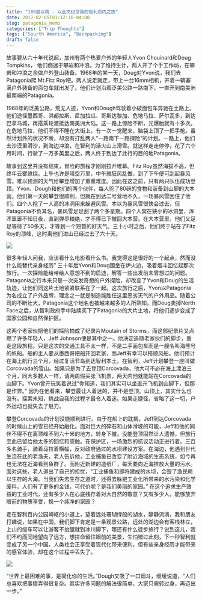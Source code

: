 ```yaml
---
title: "180度以南 - 以此文纪念我的智利百内之旅"
date: 2017-02-05T01:12:10-04:00
slug: patagonia_memo
categories: ["Trip Thoughts"]
tags: ["Sourth America", "Backpacking"]
draft: false
---
```


故事要从六十年代说起，加州有两个热爱户外的年轻人Yvon Chouinard和Doug Tompkins， 他们痴迷于攀岩和冲浪。为了维持生计，两人开了个手工作坊，在攀岩和冲浪之余做户外登山装备。1968年的某一天，Doug对Yvon说，我们去Patagonia爬 Mt.Fitz Roy吧。两人说走就走，带上一台16mm相机，开着一辆塞满户外装备的面包车就出发了。他们计划沿着泛美公路一路南下，一直开到南美洲最南端的Patagonia。

1968年的泛美公路，荒无人迹，Yvon和Dough驾驶着小破面包车奔驰在土路上。他们途径墨西哥、洪都拉斯、尼加拉瓜、哥斯达黎加、危地马拉、萨尔瓦多，到达巴拿马城，再搭乘轮渡抵达南美洲大陆。这一路上惊险不断，光爆胎就有十多次。在危地马拉，他们不得不睡在大街上。有一次一觉醒来，脑袋上顶了一把手枪。虽然计划外的状况不断，却没有打乱两人“一路南下一路探险”的计划。一路上，他们去沙漠里滑沙，到海边冲浪，在智利的活火山上滑雪。就这样走走停停，花了六个月时间，行驶了一万多英里之后，两人终于到达了此行的目的地Patagonia。

故事到这里并没有结束，冒险的旅程才刚刚拉开帷幕。Fitz Roy虽然海拔不高，但终年云雾缭绕。上午也许是晴空万里，中午就狂风乱做，到了下午便可刮起暴风雪。难以预测的天气给攀登增加了重重难度。因此在这之前，只有两只队伍成功登顶。Yvon、Dough和他们的两个伙伴，每人驼了80磅的食物和装备到山脚的大本营。他们第一天的攀登很顺利，但就在到达二号营地不久，一场暴风雪困住了他们。四个人挖了一人高的冰洞用来躲避风雪。本以为暴风雪很快会过去，但Patagonia不负其名，暴风雪足足刮了两个多星期。四个人窝在狭小的冰洞里，浑浑噩噩不知日夜，直到弹尽粮绝，才不得已下撤回大本营。在大本营里，他们又足足等待了50多天，才等到一个短暂的好天气。三十小时之后，他们终于站在了Fitz Roy的顶峰，这时离他们进山已经过去了六十天。

![](https://4.bp.blogspot.com/-pObwRVcFSSA/WLHjs-pioLI/AAAAAAAAKd0/BgrqG_Fisq0Rnf2FQrgvHLPhdJOEXkp3QCLcB/s1600/funhogs-fitz-roy_h.jpg)

很多年轻人问我，应该看什么电影看什么书。我觉得这是很好的一个起点，然而没什么能替代亲身经历” 三十年后Yvon和Doug围坐在炉火边，吸着烟斗回忆起那次旅行。一次探险能给带给人意想不到的启迪，解答一些出发前未曾想过的问题。Patagonia之行本来只是一次突发奇想的户外探险，却改变了Yvon和Doug的生活轨迹，让他们同这片土地紧紧联系在了一起。这次旅行之后，Yvon以Patagonia为名成立了户外品牌，理念之一就是制造能胜任这里恶劣天气的户外用品。随着公司的不断壮大，Patagonia这个地名也被越来越多的人所熟知。而Doug卖掉North Face之后，从智利政府手中陆续买下了Patagonia的大片土地，将他们逐步变成了国家公园和自然保护区。

这两个老家伙把他们的探险拍成了纪录片Moutain of Storms，而这部纪录片又点燃了许多年轻人，Jeff Johnson便是其中之一。他决定追随老家伙们的脚步，重走这段旅程。只是这次的交通工具不太一样，不是二手面包车而是一艘名叫海熊号的帆船。船的主人要从墨西哥把船开回老家，而Jeff有幸可以搭顺风船。他们预计在海上航行三个月，经过复活节岛到达智利本土。在智利，Jeff计划攀登一座叫做Corcovada的雪山。如果只是为了去登顶Corcovada，他大可不必在海上漂泊三个月，同大多数人一样，请两周假买张飞机票，两天内他就能站在Corcovada的山脚下。Yvon曾开玩笑着说过“你知道，我们其实可以坐直升飞机到山脚下，但那是作弊。” 因为在他看来，攀登最让人着迷的，并不是登顶。山顶上，其实什么也没有。探索未知，挑战自我的过程才最令人着迷。如果走捷径，省略了这一切，户外运动也就失去了魅力。

攀登Corcovada的计划没能顺利进行。由于在船上的耽搁，Jeff到达Corcovada的时候山上的雪已经开始融化。面对巨大的碎石和山体滑坡的可能，Jeff和他的同伴不得不在离顶峰不到六十米的地方，转身下撤。没能登顶固然让人遗憾，但旅行至此已留给他太多的回忆和感触。在保护区，一场激烈的抗议活动正进行着。三百多名骑手，骑着马拉着横幅，反对政府通过的水坝建设方案。在海边，他遇到世代生活在此的老渔夫，老人告诉他，工业捕鱼已改变了附近海域的生态系统，如今再也无法在近海看到鱼群了。而附近新建的造纸厂，每天要向近海排放大量的污水。面对这些，老人道出了自己的担忧，“工业捕鱼和即将建成的水坝，会毁了渔民赖以生存的大海。当我们失去生存之道时，还得去躲避工业化所带来的水污染和化学废料。人们有了更多的金钱，可代价呢？是我们美丽的家园。” 在这个追求生产效益的工业时代，还有多少人在心底残存着对大自然的敬意？又有多少人，能够放弃眼前的物质享受，换一个纯净的家园？

走在智利百内公园崎岖的小道上，望着远处珊瑚绿般的湖水，静静流淌，我和朋友打趣说，如果在中国，我们脚下肯定是一条观景公路，远处的湖边会有客栈林立，上山的缆车可以让游客不抬腿就到冰川脚下，哪还有什么徒步旅行？说到这儿，我们不约而同地望向了远方，想拼命留住眼前的美景，生怕错过此刻，下一秒智利就变成了另一个中国。人类社会正享受着现代化带来便利，但有些亲身经历才能带来的感官体验，却在这个过程中丢失了。

![](https://4.bp.blogspot.com/-IfTxSqLUG7o/WLHih8o5pgI/AAAAAAAAKds/waqCC_KK_Jk_aZjl7scrsTfURTFYe6AiACEw/s1600/OPN_lightroomed-26.jpg)

“世界上最困难的事，是简化你的生活。”Dough又吸了一口烟斗，缓缓说道，“人们总喜欢把事情弄得很复杂。其实许多问题的解法很简单，大家只需转过身，再迈出一步。”
















